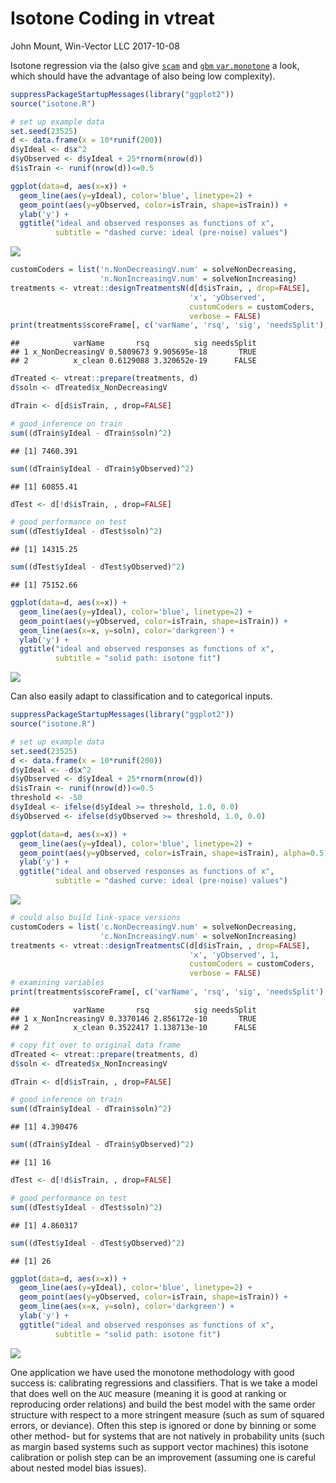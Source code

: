 Isotone Coding in vtreat
================
John Mount, Win-Vector LLC
2017-10-08

Isotone regression via the (also give [`scam`](https://CRAN.R-project.org/package=scam) and [`gbm` `var.monotone`](https://CRAN.R-project.org/package=gbm) a look, which should have the advantage of also being low complexity).

``` r
suppressPackageStartupMessages(library("ggplot2"))
source("isotone.R")

# set up example data
set.seed(23525)
d <- data.frame(x = 10*runif(200))
d$yIdeal <- d$x^2
d$yObserved <- d$yIdeal + 25*rnorm(nrow(d))
d$isTrain <- runif(nrow(d))<=0.5

ggplot(data=d, aes(x=x)) + 
  geom_line(aes(y=yIdeal), color='blue', linetype=2) + 
  geom_point(aes(y=yObserved, color=isTrain, shape=isTrain)) +
  ylab('y') +
  ggtitle("ideal and observed responses as functions of x",
          subtitle = "dashed curve: ideal (pre-noise) values")
```

![](MonotoneCoder_files/figure-markdown_github-ascii_identifiers/regression-1.png)

``` r
customCoders = list('n.NonDecreasingV.num' = solveNonDecreasing,
                    'n.NonIncreasingV.num' = solveNonIncreasing)
treatments <- vtreat::designTreatmentsN(d[d$isTrain, , drop=FALSE], 
                                        'x', 'yObserved', 
                                        customCoders = customCoders,
                                        verbose = FALSE)
print(treatments$scoreFrame[, c('varName', 'rsq', 'sig', 'needsSplit'), drop=FALSE])
```

    ##            varName       rsq          sig needsSplit
    ## 1 x_NonDecreasingV 0.5809673 9.905695e-18       TRUE
    ## 2          x_clean 0.6129088 3.320652e-19      FALSE

``` r
dTreated <- vtreat::prepare(treatments, d)
d$soln <- dTreated$x_NonDecreasingV

dTrain <- d[d$isTrain, , drop=FALSE]

# good inference on train
sum((dTrain$yIdeal - dTrain$soln)^2)
```

    ## [1] 7460.391

``` r
sum((dTrain$yIdeal - dTrain$yObserved)^2)
```

    ## [1] 60855.41

``` r
dTest <- d[!d$isTrain, , drop=FALSE]

# good performance on test
sum((dTest$yIdeal - dTest$soln)^2)
```

    ## [1] 14315.25

``` r
sum((dTest$yIdeal - dTest$yObserved)^2)
```

    ## [1] 75152.66

``` r
ggplot(data=d, aes(x=x)) + 
  geom_line(aes(y=yIdeal), color='blue', linetype=2) + 
  geom_point(aes(y=yObserved, color=isTrain, shape=isTrain)) +
  geom_line(aes(x=x, y=soln), color='darkgreen') +
  ylab('y') +
  ggtitle("ideal and observed responses as functions of x",
          subtitle = "solid path: isotone fit")
```

![](MonotoneCoder_files/figure-markdown_github-ascii_identifiers/regression-2.png)

Can also easily adapt to classification and to categorical inputs.

``` r
suppressPackageStartupMessages(library("ggplot2"))
source("isotone.R")

# set up example data
set.seed(23525)
d <- data.frame(x = 10*runif(200))
d$yIdeal <- -d$x^2
d$yObserved <- d$yIdeal + 25*rnorm(nrow(d))
d$isTrain <- runif(nrow(d))<=0.5
threshold <- -50
d$yIdeal <- ifelse(d$yIdeal >= threshold, 1.0, 0.0)
d$yObserved <- ifelse(d$yObserved >= threshold, 1.0, 0.0)

ggplot(data=d, aes(x=x)) + 
  geom_line(aes(y=yIdeal), color='blue', linetype=2) + 
  geom_point(aes(y=yObserved, color=isTrain, shape=isTrain), alpha=0.5) + 
  ylab('y') +
  ggtitle("ideal and observed responses as functions of x",
          subtitle = "dashed curve: ideal (pre-noise) values")
```

![](MonotoneCoder_files/figure-markdown_github-ascii_identifiers/classification-1.png)

``` r
# could also build link-space versions
customCoders = list('c.NonDecreasingV.num' = solveNonDecreasing,
                    'c.NonIncreasingV.num' = solveNonIncreasing)
treatments <- vtreat::designTreatmentsC(d[d$isTrain, , drop=FALSE], 
                                        'x', 'yObserved', 1,
                                        customCoders = customCoders,
                                        verbose = FALSE)
# examining variables
print(treatments$scoreFrame[, c('varName', 'rsq', 'sig', 'needsSplit'), drop=FALSE])
```

    ##            varName       rsq          sig needsSplit
    ## 1 x_NonIncreasingV 0.3370146 2.856172e-10       TRUE
    ## 2          x_clean 0.3522417 1.138713e-10      FALSE

``` r
# copy fit over to original data frame
dTreated <- vtreat::prepare(treatments, d)
d$soln <- dTreated$x_NonIncreasingV

dTrain <- d[d$isTrain, , drop=FALSE]

# good inference on train
sum((dTrain$yIdeal - dTrain$soln)^2)
```

    ## [1] 4.390476

``` r
sum((dTrain$yIdeal - dTrain$yObserved)^2)
```

    ## [1] 16

``` r
dTest <- d[!d$isTrain, , drop=FALSE]

# good performance on test
sum((dTest$yIdeal - dTest$soln)^2)
```

    ## [1] 4.860317

``` r
sum((dTest$yIdeal - dTest$yObserved)^2)
```

    ## [1] 26

``` r
ggplot(data=d, aes(x=x)) + 
  geom_line(aes(y=yIdeal), color='blue', linetype=2) + 
  geom_point(aes(y=yObserved, color=isTrain, shape=isTrain)) +
  geom_line(aes(x=x, y=soln), color='darkgreen') +
  ylab('y') +
  ggtitle("ideal and observed responses as functions of x",
          subtitle = "solid path: isotone fit")
```

![](MonotoneCoder_files/figure-markdown_github-ascii_identifiers/classification-2.png)

One application we have used the monotone methodology with good success is: calibrating regressions and classifiers. That is we take a model that does well on the `AUC` measure (meaning it is good at ranking or reproducing order relations) and build the best model with the same order structure with respect to a more stringent measure (such as sum of squared errors, or deviance). Often this step is ignored or done by binning or some other method- but for systems that are not natively in probability units (such as margin based systems such as support vector machines) this isotone calibration or polish step can be an improvement (assuming one is careful about nested model bias issues).

